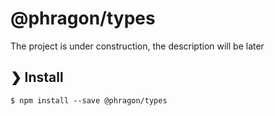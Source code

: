 # @phragon/types

The project is under construction, the description will be later

## ❯ Install

```
$ npm install --save @phragon/types
```
